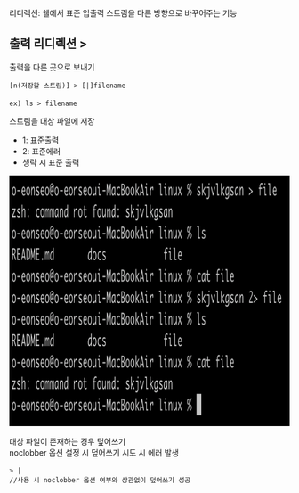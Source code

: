 리디렉션: 쉘에서 표준 입출력 스트림을 다른 방향으로 바꾸어주는 기능 <br>

## 출력 리디렉션 >
출력을 다른 곳으로 보내기
```
[n(저장할 스트림)] > [|]filename

ex) ls > filename
```

스트림을 대상 파일에 저장 <br>
- 1: 표준출력
- 2: 표준에러
- 생략 시 표준 출력

<img src="img/img.png" width=700 height=450>

대상 파일이 존재하는 경우 덮어쓰기 <br>
noclobber 옵션 설정 시 덮어쓰기 시도 시 에러 발생

```
> | 
//사용 시 noclobber 옵션 여부와 상관없이 덮어쓰기 성공
```